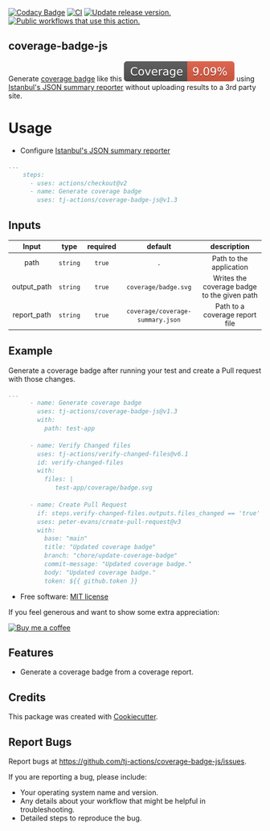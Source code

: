 [![Codacy Badge](https://api.codacy.com/project/badge/Grade/b4fc86d7f0864c08839a578cf04d0df5)](https://app.codacy.com/gh/tj-actions/coverage-badge-js?utm_source=github.com\&utm_medium=referral\&utm_content=tj-actions/coverage-badge-js\&utm_campaign=Badge_Grade_Settings)
[![CI](https://github.com/tj-actions/coverage-badge-js/actions/workflows/test.yml/badge.svg)](https://github.com/tj-actions/coverage-badge-js/actions/workflows/test.yml) [![Update release version.](https://github.com/tj-actions/coverage-badge-js/actions/workflows/sync-release-version.yml/badge.svg)](https://github.com/tj-actions/coverage-badge-js/actions/workflows/sync-release-version.yml) [![Public workflows that use this action.](https://img.shields.io/endpoint?url=https%3A%2F%2Fapi-tj-actions1.vercel.app%2Fapi%2Fgithub-actions%2Fused-by%3Faction%3Dtj-actions%2Fcoverage-badge-js%26badge%3Dtrue)](https://github.com/search?o=desc\&q=tj-actions+coverage-badge-js+path%3A.github%2Fworkflows+language%3AYAML\&s=\&type=Code)

## coverage-badge-js

Generate [coverage badge](https://www.npmjs.com/package/make-coverage-badge) like this ![coverage badge](./test-app/coverage/badge.svg) using [Istanbul's JSON summary reporter](https://github.com/istanbuljs/nyc) without uploading results to a 3rd party site.

# Usage

*   Configure [Istanbul's JSON summary reporter](https://github.com/tlvince/make-coverage-badge#usage)

```yaml
...
    steps:
      - uses: actions/checkout@v2
      - name: Generate coverage badge
        uses: tj-actions/coverage-badge-js@v1.3
```

## Inputs

|   Input       |    type    |  required      |  default                              |  description  |
|:-------------:|:-----------:|:-------------:|:-------------------------------------:|:-------------:|
| path          |  `string`    |    `true`    |          `.`                          | Path to the application                      |
| output\_path   |  `string`    |    `true`    |     `coverage/badge.svg`              | Writes the coverage badge to the given path  |
| report\_path   |  `string`    |    `true`    |     `coverage/coverage-summary.json`  | Path to a coverage report file               |

## Example

Generate a coverage badge after running your test and create a Pull request with those changes.

```yaml
...
      - name: Generate coverage badge
        uses: tj-actions/coverage-badge-js@v1.3
        with:
          path: test-app

      - name: Verify Changed files
        uses: tj-actions/verify-changed-files@v6.1
        id: verify-changed-files
        with:
          files: |
             test-app/coverage/badge.svg

      - name: Create Pull Request
        if: steps.verify-changed-files.outputs.files_changed == 'true'
        uses: peter-evans/create-pull-request@v3
        with:
          base: "main"
          title: "Updated coverage badge"
          branch: "chore/update-coverage-badge"
          commit-message: "Updated coverage badge."
          body: "Updated coverage badge."
          token: ${{ github.token }}

```

*   Free software: [MIT license](LICENSE)

If you feel generous and want to show some extra appreciation:

[![Buy me a coffee][buymeacoffee-shield]][buymeacoffee]

[buymeacoffee]: https://www.buymeacoffee.com/jackton1

[buymeacoffee-shield]: https://www.buymeacoffee.com/assets/img/custom_images/orange_img.png

## Features

*   Generate a coverage badge from a coverage report.

## Credits

This package was created with [Cookiecutter](https://github.com/cookiecutter/cookiecutter).

## Report Bugs

Report bugs at https://github.com/tj-actions/coverage-badge-js/issues.

If you are reporting a bug, please include:

*   Your operating system name and version.
*   Any details about your workflow that might be helpful in troubleshooting.
*   Detailed steps to reproduce the bug.
